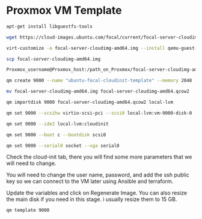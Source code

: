 # Proxmox VM Template  


```sh
apt-get install libguestfs-tools

wget https://cloud-images.ubuntu.com/focal/current/focal-server-cloudimg-amd64.img  

virt-customize -a focal-server-cloudimg-amd64.img --install qemu-guest-agent  

scp focal-server-cloudimg-amd64.img

Proxmox_username@Proxmox_host:/path_on_Proxmox/focal-server-cloudimg-amd64.img  

qm create 9000 --name "ubuntu-focal-cloudinit-template" --memory 2048 --net0 virtio,bridge=vmbr0  

mv focal-server-cloudimg-amd64.img focal-server-cloudimg-amd64.qcow2  

qm importdisk 9000 focal-server-cloudimg-amd64.qcow2 local-lvm  

qm set 9000 --scsihw virtio-scsi-pci --scsi0 local-lvm:vm-9000-disk-0  

qm set 9000 --ide2 local-lvm:cloudinit

qm set 9000 --boot c --bootdisk scsi0  

qm set 9000 --serial0 socket --vga serial0  
```

Check the cloud-init tab, there you will find some more parameters that we will need to change.  

You will need to change the user name, password, and add the ssh public key so we can connect to the VM later using Ansible and terraform.  

Update the variables and click on Regenerate Image. You can also resize the main disk if you need in this stage. i usually resize them to 15 GB.  

```sh
qm template 9000
```
